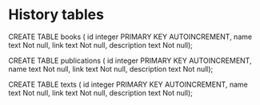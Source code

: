 # History tables

CREATE TABLE books (
id integer PRIMARY KEY AUTOINCREMENT,
name text Not null,
link text Not null,
description text Not null);

CREATE TABLE publications (
id integer PRIMARY KEY AUTOINCREMENT,
name text Not null,
link text Not null,
description text Not null);

CREATE TABLE texts (
id integer PRIMARY KEY AUTOINCREMENT,
name text Not null,
link text Not null,
description text Not null);
